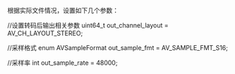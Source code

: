 根据实际文件情况，设置如下几个参数：

//设置转码后输出相关参数
uint64_t out_channel_layout = AV_CH_LAYOUT_STEREO;

//采样格式
enum AVSampleFormat  out_sample_fmt = AV_SAMPLE_FMT_S16;

//采样率
	int out_sample_rate = 48000;
